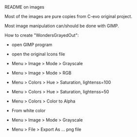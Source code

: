 README on images

Most of the images are pure copies from C-evo original project.

Most image manipulation can/should be done with GIMP.

How to create "WondersGrayedOut":

* open GIMP program

* open the original Icons file

* Menu > Image > Mode > Grayscale

* Menu > Image > Mode > RGB

* Menu > Colors > Hue > Saturation, lightenss=100

* Menu > Colors > Hue > Saturation, lightenss=50

* Menu > Colors > Color to Alpha

* From white color

* Menu > Image > Mode > Grayscale

* Menu > File > Export As ... png file
